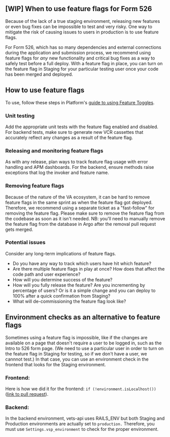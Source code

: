 ## [WIP] When to use feature flags for Form 526

Because of the lack of a true staging environment, releasing new features or even bug fixes can be impossible to test and very risky. One way to mitigate the risk of causing issues to users in production is to use feature flags.

For Form 526, which has so many dependencies and external connections during the application and submission process, we recommend using feature flags for _any_ new functionality and critical bug fixes as a way to safely test before a full deploy. With a feature flag in place, you can turn on the feature flag in Staging for your particular testing user once your code has been merged and deployed. 

## How to use feature flags

 To use, follow these steps in Platform's [guide to using Feature Toggles](https://depo-platform-documentation.scrollhelp.site/developer-docs/feature-toggles-guide). 

### Unit testing  

Add the appropriate unit tests with the feature flag enabled and disabled. For backend tests, make sure to generate new VCR cassettes that accurately reflect any changes as a result of the feature flag. 

### Releasing and monitoring feature flags 

As with any release, plan ways to track feature flag usage with error handling and APM dashboards. For the backend, ensure methods raise exceptions that log the invoker and feature name. 

### Removing feature flags

Because of the nature of the VA ecosystem, it can be hard to remove feature flags in the same sprint as when the feature flag got deployed. Therefore, we recommend using a separate ticket as a "fast-follow" for removing the feature flag. Please make sure to remove the feature flag from the codebase as soon as it isn't needed. NB: you'll need to manually remove the feature flag from the database in Argo after the removal pull request gets merged. 

### Potential issues
Consider any long-term implications of feature flags. 
- Do you have any way to track which users have hit which feature?
- Are there multiple feature flags in play at once? How does that affect the code path and user experience?
- How will you determine success of the feature?
- How will you fully release the feature? Are you incrementing by percentage of users? Or is it a simple change and you can deploy to 100% after a quick confirmation from Staging? 
- What will de-commissioning the feature flag look like? 

## Environment checks as an alternative to feature flags
Sometimes using a feature flag is impossible, like if the changes are available on a page that doesn't require a user to be logged in, such as the Intro to 526 form page. (We need to use a particular user in order to turn on the feature flag in Staging for testing, so if we don't have a user, we cannnot test.) In that case, you can use an environment check in the frontend that looks for the Staging environment.

### Frontend: 
 Here is how we did it for the frontend: `if (!environment.isLocalhost())` ([link to pull request](https://github.com/department-of-veterans-affairs/vets-website/pull/33294/files)).

### Backend:
In the backend environment, vets-api uses RAILS_ENV but both Staging and Production environments are actually set to `production.` Therefore, you must use `Settings.vsp_environment` to check for the proper environment. 


